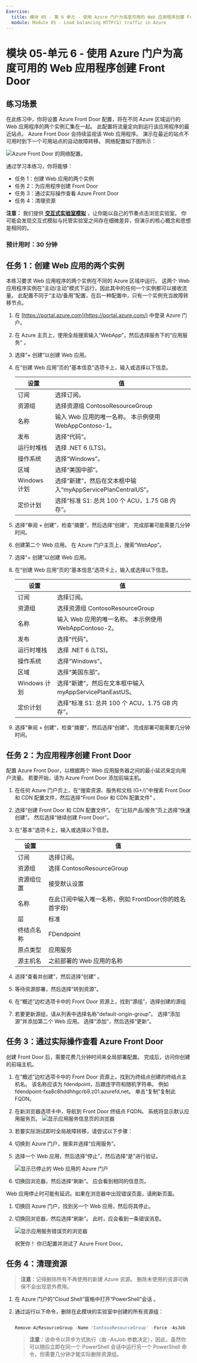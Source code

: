 ```yaml
---
Exercise:
  title: 模块 05 - 第 6 单元 - 使用 Azure 门户为高度可用的 Web 应用程序创建 Front Door
  module: Module 05 - Load balancing HTTP(S) traffic in Azure
---
```




# 模块 05-单元 6 - 使用 Azure 门户为高度可用的 Web 应用程序创建 Front Door

## 练习场景  

在此练习中，你将设置 Azure Front Door 配置，将在不同 Azure 区域运行的 Web 应用程序的两个实例汇集在一起。 此配置将流量定向到运行该应用程序的最近站点。 Azure Front Door 会持续监视该 Web 应用程序。 演示在最近的站点不可用时到下一个可用站点的自动故障转移。 网络配置如下图所示：

![Azure Front Door 的网络配置。](../media/6-exercise-create-front-door-for-highly-available.png)

通过学习本练习，你将能够：

+ 任务 1：创建 Web 应用的两个实例
+ 任务 2：为应用程序创建 Front Door
+ 任务 3：通过实际操作查看 Azure Front Door
+ 任务 4：清理资源

**注意：** 我们提供 **[交互式实验室模拟](https://mslabs.cloudguides.com/guides/AZ-700%20Lab%20Simulation%20-%20Create%20a%20Front%20Door%20profile%20for%20a%20highly%20available%20web%20application)** ，让你能以自己的节奏点击浏览实验室。 你可能会发现交互式模拟与托管实验室之间存在细微差异，但演示的核心概念和思想是相同的。

### 预计用时：30 分钟

## 任务 1：创建 Web 应用的两个实例

本练习要求 Web 应用程序的两个实例在不同的 Azure 区域中运行。 这两个 Web 应用程序实例在“主动/主动”模式下运行，因此其中的任何一个实例都可以接收流量。 此配置不同于“主动/备用”配置，在后一种配置中，只有一个实例充当故障转移节点。

1. 在 [https://portal.azure.com](https://portal.azure.com/) 中登录 Azure 门户。

1. 在 Azure 主页上，使用全局搜索输入“WebApp”，然后选择服务下的“应用服务” 。

1. 选择“+ 创建”以创建 Web 应用。

1. 在“创建 Web 应用”页的“基本信息”选项卡上，输入或选择以下信息。

   | **设置**      | 值                                                    |
   | ---------------- | ------------------------------------------------------------ |
   | 订阅     | 选择订阅。                                    |
   | 资源组   | 选择资源组 ContosoResourceGroup               |
   | 名称             | 输入 Web 应用的唯一名称。 本示例使用 WebAppContoso-1。 |
   | 发布          | 选择“代码”。                                             |
   | 运行时堆栈    | 选择 .NET 6 (LTS)。                                     |
   | 操作系统 | 选择“Windows”。                                          |
   | 区域           | 选择“美国中部”。                                       |
   | Windows 计划     | 选择“新建”，然后在文本框中输入“myAppServicePlanCentralUS”。 |
   | 定价计划    | 选择“标准 S1: 总共 100 个 ACU，1.75 GB 内存”。        |

1. 选择“审阅 + 创建”，检查“摘要”，然后选择“创建”。
   ‎完成部署可能需要几分钟时间。

1. 创建第二个 Web 应用。 在 Azure 门户主页上，搜索“WebApp”。

1. 选择“+ 创建”以创建 Web 应用。

1. 在“创建 Web 应用”页的“基本信息”选项卡上，输入或选择以下信息。

   | **设置**      | 值                                                    |
   | ---------------- | ------------------------------------------------------------ |
   | 订阅     | 选择订阅。                                    |
   | 资源组   | 选择资源组 ContosoResourceGroup               |
   | 名称             | 输入 Web 应用的唯一名称。 本示例使用 WebAppContoso-2。 |
   | 发布          | 选择“代码”。                                             |
   | 运行时堆栈    | 选择 .NET 6 (LTS)。                                     |
   | 操作系统 | 选择“Windows”。                                          |
   | 区域           | 选择“美国东部”。                                          |
   | Windows 计划     | 选择“新建”，然后在文本框中输入 myAppServicePlanEastUS。 |
   | 定价计划     | 选择“标准 S1: 总共 100 个 ACU，1.75 GB 内存”。        |

1. 选择“审阅 + 创建”，检查“摘要”，然后选择“创建”。
   ‎完成部署可能需要几分钟时间。

## 任务 2：为应用程序创建 Front Door

配置 Azure Front Door，以根据两个 Web 应用服务器之间的最小延迟来定向用户流量。 若要开始，请为 Azure Front Door 添加前端主机。

1. 在任何 Azure 门户页上，在“搜索资源、服务和文档 (G+/)”中搜索 Front Door 和 CDN 配置文件，然后选择“Front Door 和 CDN 配置文件” 。

1. 选择“创建 Front Door 和 CDN 配置文件”。 在“比较产品/服务”页上选择“快速创建”。 然后选择“继续创建 Front Door”。

1. 在“基本”选项卡上，输入或选择以下信息。

   | **设置**             | 值                                    |
   | ----------------------- | -------------------------------------------- |
   | 订阅            | 选择订阅。                    |
   | 资源组          | 选择 ContosoResourceGroup                  |
   | 资源组位置 | 接受默认设置                       |
   | 名称                    | 在此订阅中输入唯一名称，例如 FrontDoor(你的姓名首字母)   |
   | 层                    | 标准   |
   | 终结点名称           | FDendpoint   |
   | 原点类型             | 应用服务|
   | 源主机名        | 之前部署的 Web 应用的名称 |

1. 选择“查看并创建”，然后选择“创建” 。

1. 等待资源部署，然后选择“转到资源”。
1. 在“概述”边栏选项卡中的 Front Door 资源上，找到“源组”，选择创建的源组
1. 若要更新源组，请从列表中选择名称“default-origin-group”。 选择“添加源”并添加第二个 Web 应用。 选择“添加”，然后选择“更新”。

## 任务 3：通过实际操作查看 Azure Front Door

创建 Front Door 后，需要花费几分钟时间来全局部署配置。 完成后，访问你创建的前端主机。

1. 在“概述”边栏选项卡中的 Front Door 资源上，找到为终结点创建的终结点主机名。 该名称应该为 fdendpoint，后跟连字符和随机字符串。 例如 fdendpoint-fxa8c8hddhhgcrb9.z01.azurefd.net。 单击“复制”复制此 FQDN。

1. 在新浏览器选项卡中，导航到 Front Door 终结点 FQDN。 系统将显示默认应用服务页。
   ![显示应用服务信息页的浏览器](../media/app-service-info-page.png)

1. 若要实际测试即时全局故障转移，请尝试以下步骤：

1. 切换到 Azure 门户，搜索并选择“应用服务”。

1. 选择一个 Web 应用，然后选择“停止”，然后选择“是”进行验证。

   ![显示已停止的 Web 应用的 Azure 门户](../media/stop-web-app.png)

1. 切换回浏览器，然后选择“刷新”。 应会看到相同的信息页。

Web 应用停止时可能有延迟。如果在浏览器中出现错误页面，请刷新页面。

1. 切换回 Azure 门户，找到另一个 Web 应用，然后将其停止。

1. 切换回浏览器，然后选择“刷新”。 此时，应会看到一条错误消息。

   ![显示应用服务错误页的浏览器](../media/web-apps-both-stopped.png)

   祝贺你！ 你已配置并测试了 Azure Front Door。

## 任务 4：清理资源

   >**注意**：记得删除所有不再使用的新建 Azure 资源。 删除未使用的资源可确保不会出现意外费用。

1. 在 Azure 门户的“Cloud Shell”窗格中打开“PowerShell”会话 。

1. 通过运行以下命令，删除在此模块的实验室中创建的所有资源组：

   ```powershell

   Remove-AzResourceGroup -Name 'ContosoResourceGroup' -Force -AsJob

   ```

    >**注意**：该命令以异步方式执行（由 -AsJob 参数决定），因此，虽然你可以随后立即在同一个 PowerShell 会话中运行另一个 PowerShell 命令，但需要几分钟才能实际删除资源组。
